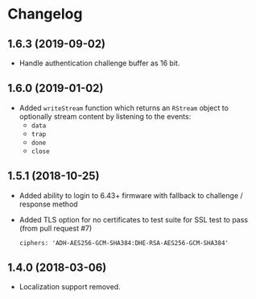 # Changelog

## 1.6.3 (2019-09-02)

- Handle authentication challenge buffer as 16 bit.

## 1.6.0 (2019-01-02)

-   Added `writeStream` function which returns an `RStream` object to optionally stream content by listening to the events:
    -   `data`
    -   `trap`
    -   `done`
    -   `close`

## 1.5.1 (2018-10-25)

-   Added ability to login to 6.43+ firmware with fallback to challenge / response method
-   Added TLS option for no certificates to test suite for SSL test to pass (from pull request #7)

        ciphers: 'ADH-AES256-GCM-SHA384:DHE-RSA-AES256-GCM-SHA384'

## 1.4.0 (2018-03-06)

-   Localization support removed.

